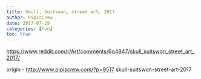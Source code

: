 ```yaml
---
title: Skull, Suitswon, street art, 2017
author: PipisCrew
date: 2017-07-29
categories: [fun]
toc: true
---
```


https://www.reddit.com/r/Art/comments/6q4847/skull_suitswon_street_art_2017/

origin - http://www.pipiscrew.com/?p=9517 skull-suitswon-street-art-2017